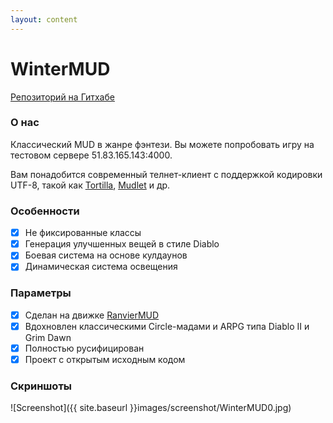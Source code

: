 ```yaml
---
layout: content
---
```


# WinterMUD

[Репозиторий на Гитхабе](https://github.com/Muderru/RanvierMUD-RU3)

### О нас

Классический MUD в жанре фэнтези. Вы можете попробовать игру на тестовом сервере 51.83.165.143:4000.

Вам понадобится современный телнет-клиент с поддержкой кодировки UTF-8, такой как [Tortilla](http://tmud.github.io/), [Mudlet](https://www.mudlet.org/) и др.

### Особенности

- [x] Не фиксированные классы
- [x] Генерация улучшенных вещей в стиле Diablo
- [x] Боевая система на основе кулдаунов
- [x] Динамическая система освещения

### Параметры

- [x] Сделан на движке [RanvierMUD](https://ranviermud.com/)
- [x] Вдохновлен классическими Circle-мадами и ARPG типа Diablo II и Grim Dawn
- [x] Полностью русифицирован
- [x] Проект с открытым исходным кодом

### Скриншоты

![Screenshot]({{ site.baseurl }}images/screenshot/WinterMUD0.jpg)

